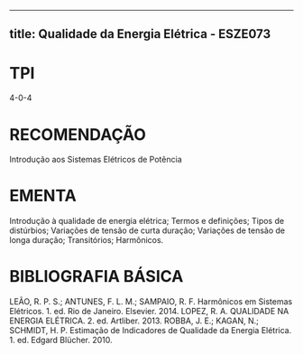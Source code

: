 
---
title: Qualidade da Energia Elétrica - ESZE073 
---

# TPI

4-0-4

# RECOMENDAÇÃO

Introdução aos Sistemas Elétricos de Potência

# EMENTA

Introdução à qualidade de energia elétrica; Termos e definições; Tipos de distúrbios; Variações de tensão de curta duração; Variações de tensão de longa duração; Transitórios; Harmônicos.

# BIBLIOGRAFIA BÁSICA

LEÃO, R. P. S.; ANTUNES, F. L. M.; SAMPAIO, R. F. Harmônicos em Sistemas Elétricos. 1. ed. Rio de Janeiro. Elsevier. 2014.
LOPEZ, R. A. QUALIDADE NA ENERGIA ELÉTRICA. 2. ed. Artliber. 2013.
ROBBA, J. E.; KAGAN, N.; SCHMIDT, H. P. Estimação de Indicadores de Qualidade da Energia Elétrica. 1. ed. Edgard Blücher. 2010.
        